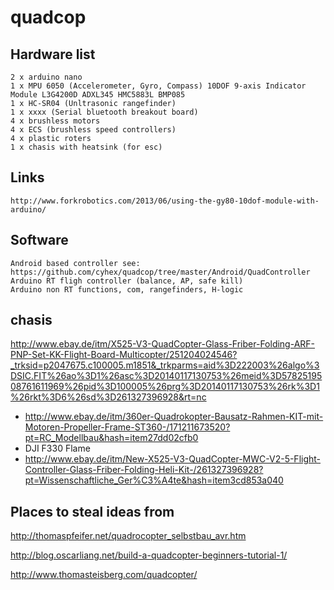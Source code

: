 quadcop
=======


Hardware list
-------------

    2 x arduino nano 
    1 x MPU 6050 (Accelerometer, Gyro, Compass) 10DOF 9-axis Indicator Module L3G4200D ADXL345 HMC5883L BMP085
    1 x HC-SR04 (Unltrasonic rangefinder)
    1 x xxxx (Serial bluetooth breakout board)
    4 x brushless motors
    4 x ECS (brushless speed controllers)
    4 x plastic roters 
    1 x chasis with heatsink (for esc)


Links
-----

    http://www.forkrobotics.com/2013/06/using-the-gy80-10dof-module-with-arduino/


Software
--------

    Android based controller see: https://github.com/cyhex/quadcop/tree/master/Android/QuadController
    Arduino RT fligh controller (balance, AP, safe kill)
    Arduino non RT functions, com, rangefinders, H-logic 



chasis
------

http://www.ebay.de/itm/X525-V3-QuadCopter-Glass-Friber-Folding-ARF-PNP-Set-KK-Flight-Board-Multicopter/251204024546?_trksid=p2047675.c100005.m1851&_trkparms=aid%3D222003%26algo%3DSIC.FIT%26ao%3D1%26asc%3D20140117130753%26meid%3D5782519508761611969%26pid%3D100005%26prg%3D20140117130753%26rk%3D1%26rkt%3D6%26sd%3D261327396928&rt=nc




- http://www.ebay.de/itm/360er-Quadrokopter-Bausatz-Rahmen-KIT-mit-Motoren-Propeller-Frame-ST360-/171211673520?pt=RC_Modellbau&hash=item27dd02cfb0
- DJI F330 Flame
- http://www.ebay.de/itm/New-X525-V3-QuadCopter-MWC-V2-5-Flight-Controller-Glass-Friber-Folding-Heli-Kit-/261327396928?pt=Wissenschaftliche_Ger%C3%A4te&hash=item3cd853a040
    


Places to steal ideas from
--------------------------

http://thomaspfeifer.net/quadrocopter_selbstbau_avr.htm

http://blog.oscarliang.net/build-a-quadcopter-beginners-tutorial-1/

http://www.thomasteisberg.com/quadcopter/
